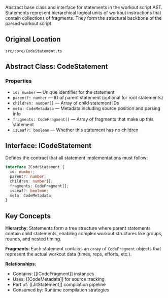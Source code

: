 
Abstract base class and interface for statements in the workout script AST. Statements represent hierarchical logical units of workout instructions that contain collections of fragments. They form the structural backbone of the parsed workout script.

## Original Location
`src/core/CodeStatement.ts`

## Abstract Class: CodeStatement

### Properties
- `id: number` — Unique identifier for the statement
- `parent?: number` — ID of parent statement (optional for root statements)
- `children: number[]` — Array of child statement IDs
- `meta: CodeMetadata` — Metadata including source position and parsing info
- `fragments: CodeFragment[]` — Array of fragments that make up this statement
- `isLeaf?: boolean` — Whether this statement has no children

## Interface: ICodeStatement

Defines the contract that all statement implementations must follow:

```typescript
interface ICodeStatement {
  id: number;
  parent?: number;
  children: number[];  
  fragments: CodeFragment[];
  isLeaf?: boolean;
  meta: CodeMetadata;
}
```

## Key Concepts

**Hierarchy**: Statements form a tree structure where parent statements contain child statements, enabling complex workout structures like groups, rounds, and nested timing.

**Fragments**: Each statement contains an array of `CodeFragment` objects that represent the actual workout data (times, reps, efforts, etc.).

**Relationships**:
- Contains: [[ICodeFragment]] instances
- Uses: [[CodeMetadata]] for source tracking
- Part of: [[JitStatement]] compilation pipeline
- Consumed by: Runtime compilation strategies
